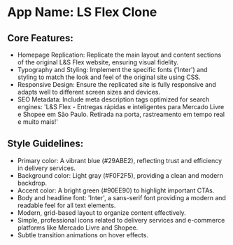 # **App Name**: LS Flex Clone

## Core Features:

- Homepage Replication: Replicate the main layout and content sections of the original L&S Flex website, ensuring visual fidelity.
- Typography and Styling: Implement the specific fonts ('Inter') and styling to match the look and feel of the original site using CSS.
- Responsive Design: Ensure the replicated site is fully responsive and adapts well to different screen sizes and devices.
- SEO Metadata: Include meta description tags optimized for search engines: 'L&S Flex - Entregas rápidas e inteligentes para Mercado Livre e Shopee em São Paulo. Retirada na porta, rastreamento em tempo real e muito mais!'

## Style Guidelines:

- Primary color: A vibrant blue (#29ABE2), reflecting trust and efficiency in delivery services.
- Background color: Light gray (#F0F2F5), providing a clean and modern backdrop.
- Accent color: A bright green (#90EE90) to highlight important CTAs.
- Body and headline font: 'Inter', a sans-serif font providing a modern and readable feel for all text elements.
- Modern, grid-based layout to organize content effectively.
- Simple, professional icons related to delivery services and e-commerce platforms like Mercado Livre and Shopee.
- Subtle transition animations on hover effects.